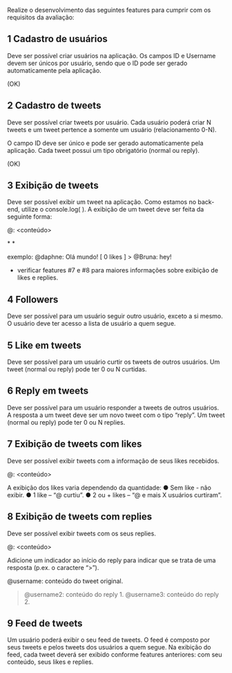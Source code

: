 Realize o desenvolvimento das seguintes features para cumprir com os
requisitos da avaliação:

## 1 Cadastro de usuários
Deve ser possível criar usuários na aplicação.
Os campos ID e Username devem ser únicos por
usuário, sendo que o ID pode ser gerado
automaticamente pela aplicação.

(OK)

## 2 Cadastro de tweets
Deve ser possível criar tweets por usuário. Cada
usuário poderá criar N tweets e um tweet pertence a
somente um usuário (relacionamento 0-N).

O campo ID deve ser único e pode ser gerado
automaticamente pela aplicação.
Cada tweet possui um tipo obrigatório (normal ou
reply).

(OK)

## 3 Exibição de tweets
Deve ser possível exibir um tweet na aplicação. Como
estamos no back-end, utilize o console.log( ).
A exibição de um tweet deve ser feita da seguinte
forma:

@<username>: <conteúdo>

<likes> *
<replies> *

exemplo: 
 @daphne: Olá mundo!
  [ 0 likes ] 
    > @Bruna: hey!
    
* verificar features #7 e #8 para maiores
informações sobre exibição de likes e replies.

## 4 Followers

Deve ser possível para um usuário seguir outro
usuário, exceto a si mesmo.
O usuário deve ter acesso a lista de usuário a quem
segue.

## 5 Like em tweets  

Deve ser possível para um usuário curtir os tweets de
outros usuários.
Um tweet (normal ou reply) pode ter 0 ou N curtidas.

## 6 Reply em tweets

Deve ser possível para um usuário responder a tweets
de outros usuários.
A resposta a um tweet deve ser um novo tweet com o
tipo “reply”.
Um tweet (normal ou reply) pode ter 0 ou N replies.

## 7 Exibição de tweets com likes

Deve ser possível exibir tweets com a informação de
seus likes recebidos.

@<username>: <conteúdo>

<likes>

A exibição dos likes varia dependendo da quantidade:
● Sem like - não exibir.
● 1 like – “@<username> curtiu”.
● 2 ou + likes – “@<username1> e mais X
usuários curtiram”.

## 8 Exibição de tweets com replies

Deve ser possível exibir tweets com os seus replies.

@<username>: <conteúdo>

<replies>

Adicione um indicador ao início do reply para indicar
que se trata de uma resposta (p.ex. o caractere “>”).

@username: conteúdo do tweet original.
> @username2: conteúdo do reply 1.
> @username3: conteúdo do reply 2.

## 9 Feed de tweets

Um usuário poderá exibir o seu feed de tweets. O feed
é composto por seus tweets e pelos tweets dos
usuários a quem segue.
Na exibição do feed, cada tweet deverá ser exibido
conforme features anteriores: com seu conteúdo, seus
likes e replies.